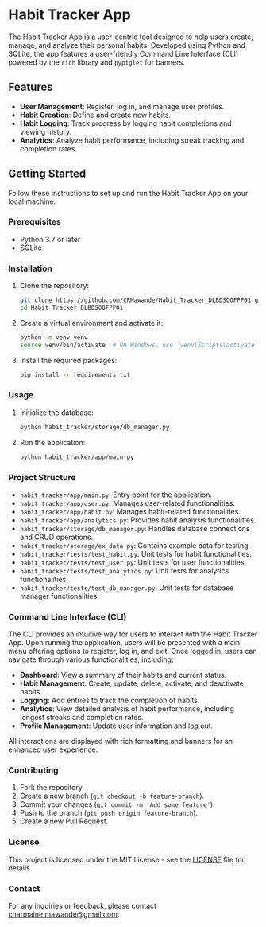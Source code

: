 # Habit Tracker App

The Habit Tracker App is a user-centric tool designed to help users create, manage, and analyze their personal habits. 
Developed using Python and SQLite, the app features a user-friendly Command Line Interface (CLI) powered by the `rich` library and `pypiglet` for banners.

## Features

- **User Management**: Register, log in, and manage user profiles.
- **Habit Creation**: Define and create new habits.
- **Habit Logging**: Track progress by logging habit completions and viewing history.
- **Analytics**: Analyze habit performance, including streak tracking and completion rates.

## Getting Started

Follow these instructions to set up and run the Habit Tracker App on your local machine.

### Prerequisites

- Python 3.7 or later
- SQLite

### Installation

1. Clone the repository:
    ```sh
    git clone https://github.com/CRMawande/Habit_Tracker_DLBDSOOFPP01.git
    cd Habit_Tracker_DLBDSOOFPP01
    ```

2. Create a virtual environment and activate it:
    ```sh
    python -m venv venv
    source venv/bin/activate  # On Windows, use `venv\Scripts\activate`
    ```

3. Install the required packages:
    ```sh
    pip install -r requirements.txt
    ```

### Usage

1. Initialize the database:
    ```sh
    python habit_tracker/storage/db_manager.py
    ```

2. Run the application:
    ```sh
    python habit_tracker/app/main.py
    ```

### Project Structure

- `habit_tracker/app/main.py`: Entry point for the application.
- `habit_tracker/app/user.py`: Manages user-related functionalities.
- `habit_tracker/app/habit.py`: Manages habit-related functionalities.
- `habit_tracker/app/analytics.py`: Provides habit analysis functionalities.
- `habit_tracker/storage/db_manager.py`: Handles database connections and CRUD operations.
- `habit_tracker/storage/ex_data.py`: Contains example data for testing.
- `habit_tracker/tests/test_habit.py`: Unit tests for habit functionalities.
- `habit_tracker/tests/test_user.py`: Unit tests for user functionalities.
- `habit_tracker/tests/test_analytics.py`: Unit tests for analytics functionalities.
- `habit_tracker/tests/test_db_manager.py`: Unit tests for database manager functionalities.

### Command Line Interface (CLI)

The CLI provides an intuitive way for users to interact with the Habit Tracker App. Upon running the application, users will be presented with a main menu offering options to register, log in, and exit. Once logged in, users can navigate through various functionalities, including:

- **Dashboard**: View a summary of their habits and current status.
- **Habit Management**: Create, update, delete, activate, and deactivate habits.
- **Logging**: Add entries to track the completion of habits.
- **Analytics**: View detailed analysis of habit performance, including longest streaks and completion rates.
- **Profile Management**: Update user information and log out.

All interactions are displayed with rich formatting and banners for an enhanced user experience.

### Contributing

1. Fork the repository.
2. Create a new branch (`git checkout -b feature-branch`).
3. Commit your changes (`git commit -m 'Add some feature'`).
4. Push to the branch (`git push origin feature-branch`).
5. Create a new Pull Request.

### License

This project is licensed under the MIT License - see the [LICENSE](LICENSE) file for details.

### Contact

For any inquiries or feedback, please contact [charmaine.mawande@gmail.com](mailto:charmaine.mawande@gmail.com).

